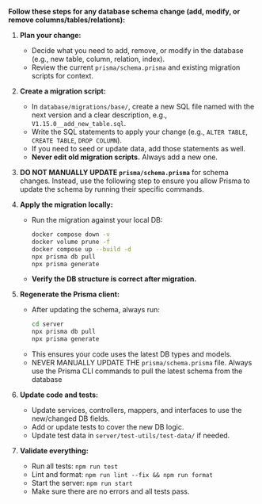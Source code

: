 **Follow these steps for any database schema change (add, modify, or remove columns/tables/relations):**

1. **Plan your change:**
   - Decide what you need to add, remove, or modify in the database (e.g., new table, column, relation, index).
   - Review the current `prisma/schema.prisma` and existing migration scripts for context.

2. **Create a migration script:**
   - In `database/migrations/base/`, create a new SQL file named with the next version and a clear description, e.g., `V1.15.0__add_new_table.sql`.
   - Write the SQL statements to apply your change (e.g., `ALTER TABLE`, `CREATE TABLE`, `DROP COLUMN`).
   - If you need to seed or update data, add those statements as well.
   - **Never edit old migration scripts.** Always add a new one.

3. **DO NOT MANUALLY UPDATE `prisma/schema.prisma`** for schema changes. Instead, use the following step to ensure you allow Prisma to update the schema by running their specific commands.

4. **Apply the migration locally:**
   - Run the migration against your local DB:
     ```zsh
     docker compose down -v
     docker volume prune -f
     docker compose up --build -d
     npx prisma db pull
     npx prisma generate
     ```
   - **Verify the DB structure is correct after migration.**

5. **Regenerate the Prisma client:**
   - After updating the schema, always run:
     ```zsh
     cd server
     npx prisma db pull
     npx prisma generate
     ```
   - This ensures your code uses the latest DB types and models.
   - NEVER MANUALLY UPDATE THE `prisma/schema.prisma` file. Always use the Prisma CLI commands to pull the latest schema from the database

6. **Update code and tests:**
   - Update services, controllers, mappers, and interfaces to use the new/changed DB fields.
   - Add or update tests to cover the new DB logic.
   - Update test data in `server/test-utils/test-data/` if needed.

7. **Validate everything:**
   - Run all tests: `npm run test`
   - Lint and format: `npm run lint --fix && npm run format`
   - Start the server: `npm run start`
   - Make sure there are no errors and all tests pass.
